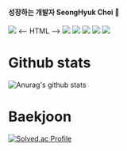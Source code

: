 
<!--
**KR-AirDrop/KR-Airdrop** is a ✨ _special_ ✨ repository because its `README.md` (this file) appears on your GitHub profile.

Here are some ideas to get you started:

- 🔭 I’m currently working on ...
- 🌱 I’m currently learning ...
- 👯 I’m looking to collaborate on ...
- 🤔 I’m looking for help with ...
- 💬 Ask me about ...
- 📫 How to reach me: ...
- 😄 Pronouns: ...
- ⚡ Fun fact: ...
-->
#### 성장하는 개발자 SeongHyuk Choi 👋

<img src="https://img.shields.io/badge/HTML-lightgrey?style=flat-square&logo=HTML5&logoColor=white"/> <-- HTML -->
<img src="https://img.shields.io/badge/HTML-lightgrey?style=flat-square&logo=HTML5&logoColor=white"/>
<img src="https://img.shields.io/badge/HTML-lightgrey?style=flat-square&logo=HTML5&logoColor=white"/>
<img src="https://img.shields.io/badge/HTML-lightgrey?style=flat-square&logo=HTML5&logoColor=white"/>
<img src="https://img.shields.io/badge/HTML-lightgrey?style=flat-square&logo=HTML5&logoColor=white"/>
<img src="https://img.shields.io/badge/HTML-lightgrey?style=flat-square&logo=HTML5&logoColor=white"/>



# Github stats
![Anurag's github stats](https://github-readme-stats.vercel.app/api?username=KR-Airdrop&theme=github_dark&show_icons=true)
	

# Baekjoon
[![Solved.ac Profile](http://mazassumnida.wtf/api/generate_badge?boj=choish4682)](https://solved.ac/choish4682)
